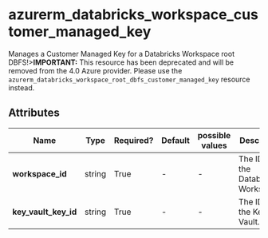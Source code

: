 # azurerm_databricks_workspace_customer_managed_key

Manages a Customer Managed Key for a Databricks Workspace root DBFS!>**IMPORTANT:** This resource has been deprecated and will be removed from the 4.0 Azure provider. Please use the `azurerm_databricks_workspace_root_dbfs_customer_managed_key` resource instead.

## Attributes

| Name | Type | Required? | Default  | possible values | Description |
| ---- | ---- | --------- | -------- | ----------- | ----------- |
| **workspace_id** | string | True | -  |  -  | The ID of the Databricks Workspace.. | 
| **key_vault_key_id** | string | True | -  |  -  | The ID of the Key Vault. | 

